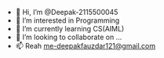- 👋 Hi, I’m @Deepak-2115500045
- 👀 I’m interested in Programming
- 🌱 I’m currently learning CS(AIML)
- 💞️ I’m looking to collaborate on ...
- 📫 Reah me-deepakfauzdar121@gmail.com

<!---
Deepak-2115500045/Deepak-2115500045 is a ✨ special ✨ repository because its `README.md` (this file) appears on your GitHub profile.
You can click the Preview link to take a look at your changes.
--->
